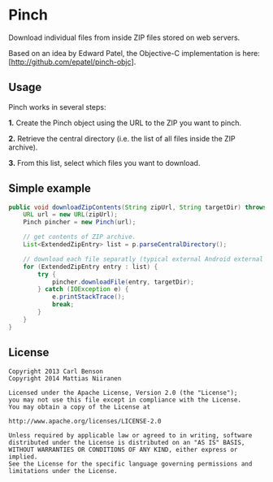 Pinch
=====

Download individual files from inside ZIP files stored on web servers.

Based on an idea by Edward Patel, the Objective-C implementation is here: [http://github.com/epatel/pinch-objc].

Usage
-----

Pinch works in several steps:

__1.__  Create the Pinch object using the URL to the ZIP you want to pinch.

__2.__  Retrieve the central directory (i.e. the list of all files inside the ZIP archive).

__3.__  From this list, select which files you want to download.

Simple example
------
```java
public void downloadZipContents(String zipUrl, String targetDir) throws MalformedURLException  {
    URL url = new URL(zipUrl);
    Pinch pincher = new Pinch(url);

    // get contents of ZIP archive.
    List<ExtendedZipEntry> list = p.parseCentralDirectory();

    // download each file separatly (typical external Android external storage path).
    for (ExtendedZipEntry entry : list) {
        try {
            pincher.downloadFile(entry, targetDir);
        } catch (IOException e) {
            e.printStackTrace();
            break;
        }
    }
}
```

License
-------

    Copyright 2013 Carl Benson
    Copyright 2014 Mattias Niiranen
    
    Licensed under the Apache License, Version 2.0 (the "License");
    you may not use this file except in compliance with the License.
    You may obtain a copy of the License at
    
    http://www.apache.org/licenses/LICENSE-2.0
    
    Unless required by applicable law or agreed to in writing, software
    distributed under the License is distributed on an "AS IS" BASIS,
    WITHOUT WARRANTIES OR CONDITIONS OF ANY KIND, either express or implied.
    See the License for the specific language governing permissions and
    limitations under the License.
